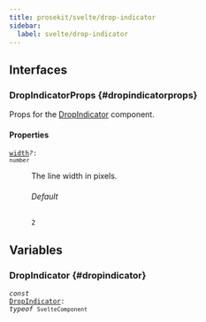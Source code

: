 ```yaml
---
title: prosekit/svelte/drop-indicator
sidebar:
  label: svelte/drop-indicator
---
```


## Interfaces

### DropIndicatorProps {#dropindicatorprops}

Props for the [DropIndicator](#dropindicator) component.

#### Properties

<dl>

<dt>

<code data-typedoc-code><a id="width" href="#width">width</a><i>?</i>: `number`</code>

</dt>

<dd>

The line width in pixels.

###### Default

`2`

</dd>

</dl>

## Variables

### DropIndicator {#dropindicator}

<dl>

<dt>

<code data-typedoc-code><i>const</i> <a id="dropindicator" href="#dropindicator">DropIndicator</a>: *typeof* `SvelteComponent`</code>

</dt>

</dl>

